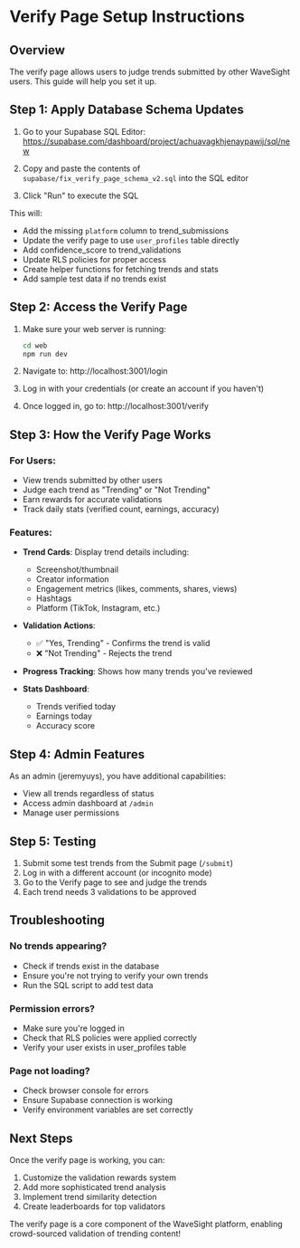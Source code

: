 # Verify Page Setup Instructions

## Overview
The verify page allows users to judge trends submitted by other WaveSight users. This guide will help you set it up.

## Step 1: Apply Database Schema Updates

1. Go to your Supabase SQL Editor:
   https://supabase.com/dashboard/project/achuavagkhjenaypawij/sql/new

2. Copy and paste the contents of `supabase/fix_verify_page_schema_v2.sql` into the SQL editor

3. Click "Run" to execute the SQL

This will:
- Add the missing `platform` column to trend_submissions
- Update the verify page to use `user_profiles` table directly
- Add confidence_score to trend_validations
- Update RLS policies for proper access
- Create helper functions for fetching trends and stats
- Add sample test data if no trends exist

## Step 2: Access the Verify Page

1. Make sure your web server is running:
   ```bash
   cd web
   npm run dev
   ```

2. Navigate to: http://localhost:3001/login

3. Log in with your credentials (or create an account if you haven't)

4. Once logged in, go to: http://localhost:3001/verify

## Step 3: How the Verify Page Works

### For Users:
- View trends submitted by other users
- Judge each trend as "Trending" or "Not Trending"
- Earn rewards for accurate validations
- Track daily stats (verified count, earnings, accuracy)

### Features:
- **Trend Cards**: Display trend details including:
  - Screenshot/thumbnail
  - Creator information
  - Engagement metrics (likes, comments, shares, views)
  - Hashtags
  - Platform (TikTok, Instagram, etc.)
  
- **Validation Actions**:
  - ✅ "Yes, Trending" - Confirms the trend is valid
  - ❌ "Not Trending" - Rejects the trend
  
- **Progress Tracking**: Shows how many trends you've reviewed

- **Stats Dashboard**: 
  - Trends verified today
  - Earnings today
  - Accuracy score

## Step 4: Admin Features

As an admin (jeremyuys), you have additional capabilities:
- View all trends regardless of status
- Access admin dashboard at `/admin`
- Manage user permissions

## Step 5: Testing

1. Submit some test trends from the Submit page (`/submit`)
2. Log in with a different account (or incognito mode)
3. Go to the Verify page to see and judge the trends
4. Each trend needs 3 validations to be approved

## Troubleshooting

### No trends appearing?
- Check if trends exist in the database
- Ensure you're not trying to verify your own trends
- Run the SQL script to add test data

### Permission errors?
- Make sure you're logged in
- Check that RLS policies were applied correctly
- Verify your user exists in user_profiles table

### Page not loading?
- Check browser console for errors
- Ensure Supabase connection is working
- Verify environment variables are set correctly

## Next Steps

Once the verify page is working, you can:
1. Customize the validation rewards system
2. Add more sophisticated trend analysis
3. Implement trend similarity detection
4. Create leaderboards for top validators

The verify page is a core component of the WaveSight platform, enabling crowd-sourced validation of trending content!